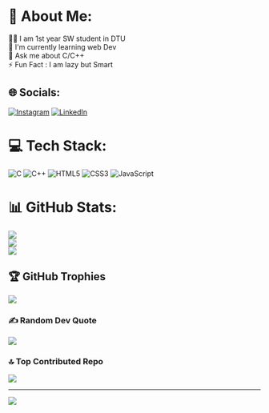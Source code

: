 # 💫 About Me:
🧑‍🎓 I am 1st year SW student in DTU<br>📘 I'm currently learning web Dev<br>💬 Ask me about C/C++<br>⚡ Fun Fact  : I am lazy but Smart


## 🌐 Socials:
[![Instagram](https://img.shields.io/badge/Instagram-%23E4405F.svg?logo=Instagram&logoColor=white)](https://instagram.com/tanmaykumar19) [![LinkedIn](https://img.shields.io/badge/LinkedIn-%230077B5.svg?logo=linkedin&logoColor=white)](https://linkedin.com/in/tanmaykumar01) 

# 💻 Tech Stack:
![C](https://img.shields.io/badge/c-%2300599C.svg?style=for-the-badge&logo=c&logoColor=white) ![C++](https://img.shields.io/badge/c++-%2300599C.svg?style=for-the-badge&logo=c%2B%2B&logoColor=white) ![HTML5](https://img.shields.io/badge/html5-%23E34F26.svg?style=for-the-badge&logo=html5&logoColor=white) ![CSS3](https://img.shields.io/badge/css3-%231572B6.svg?style=for-the-badge&logo=css3&logoColor=white) ![JavaScript](https://img.shields.io/badge/javascript-%23323330.svg?style=for-the-badge&logo=javascript&logoColor=%23F7DF1E)
# 📊 GitHub Stats:
![](https://github-readme-stats.vercel.app/api?username=MAQ-1&theme=dark&hide_border=false&include_all_commits=true&count_private=true)<br/>
![](https://github-readme-streak-stats.herokuapp.com/?user=MAQ-1&theme=dark&hide_border=false)<br/>
![](https://github-readme-stats.vercel.app/api/top-langs/?username=MAQ-1&theme=dark&hide_border=false&include_all_commits=true&count_private=true&layout=compact)

## 🏆 GitHub Trophies
![](https://github-profile-trophy.vercel.app/?username=MAQ-1&theme=radical&no-frame=false&no-bg=true&margin-w=4)

### ✍️ Random Dev Quote
![](https://quotes-github-readme.vercel.app/api?type=horizontal&theme=radical)

### 🔝 Top Contributed Repo
![](https://github-contributor-stats.vercel.app/api?username=MAQ-1&limit=5&theme=dark&combine_all_yearly_contributions=true)

---
[![](https://visitcount.itsvg.in/api?id=MAQ-1&icon=0&color=0)](https://visitcount.itsvg.in)

<!-- Proudly created with GPRM ( https://gprm.itsvg.in ) -->
